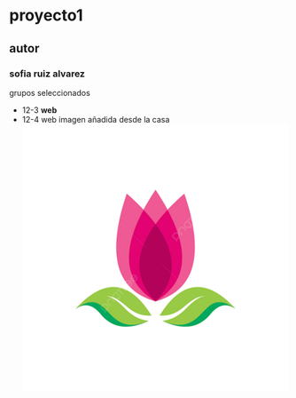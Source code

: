 # proyecto1
## autor
### sofia ruiz alvarez
grupos seleccionados
- 12-3 **web**
- 12-4 web
imagen añadida desde la casa 
![flor](imagenes/flor.jpg)